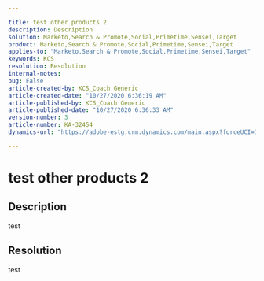 ```yaml
---

title: test other products 2  
description: Description  
solution: Marketo,Search & Promote,Social,Primetime,Sensei,Target  
product: Marketo,Search & Promote,Social,Primetime,Sensei,Target  
applies-to: "Marketo,Search & Promote,Social,Primetime,Sensei,Target"  
keywords: KCS  
resolution: Resolution  
internal-notes:   
bug: False  
article-created-by: KCS_Coach Generic  
article-created-date: "10/27/2020 6:36:19 AM"  
article-published-by: KCS_Coach Generic  
article-published-date: "10/27/2020 6:36:33 AM"  
version-number: 3  
article-number: KA-32454  
dynamics-url: "https://adobe-estg.crm.dynamics.com/main.aspx?forceUCI=1&pagetype=entityrecord&etn=knowledgearticle&id=1e828ab3-1e18-eb11-a813-000d3a3038a2"

---
```


# test other products 2

## Description

test

## Resolution

test
